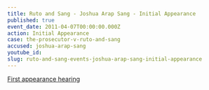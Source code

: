 ```yaml
---
title: Ruto and Sang - Joshua Arap Sang - Initial Appearance
published: true
event_date: 2011-04-07T00:00:00.000Z
action: Initial Appearance
case: the-prosecutor-v-ruto-and-sang
accused: joshua-arap-sang
youtube_id:
slug: ruto-and-sang-events-joshua-arap-sang-initial-appearance
---
```



[First appearance hearing](https://youtu.be/CQ09M8LeVJA)